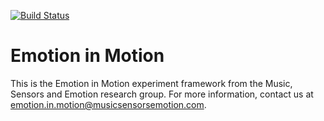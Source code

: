 [![Build Status](https://travis-ci.org/brennon/eim.svg?branch=adding-tests)](https://travis-ci.org/brennon/eim)


# Emotion in Motion

This is the Emotion in Motion experiment framework from the Music, Sensors and Emotion research group. For more information, contact us at [emotion.in.motion@musicsensorsemotion.com](mailto:emotion.in.motion@musicsensorsemotion.com).

